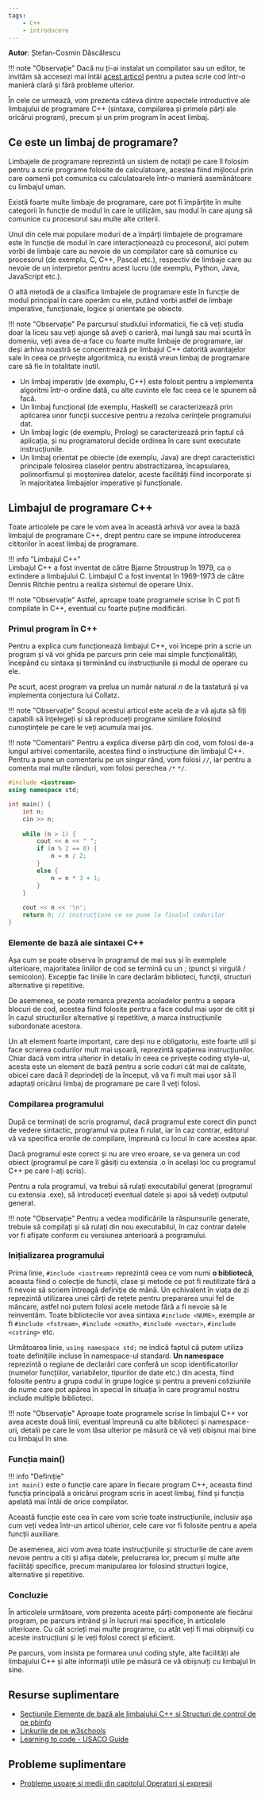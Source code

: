 ```yaml
---
tags:
    - C++
    - introducere
---
```


**Autor**: Ștefan-Cosmin Dăscălescu

!!! note "Observație"
    Dacă nu ți-ai instalat un compilator sau un editor, te invităm să accesezi mai întâi [acest articol](./index.md) pentru a putea scrie cod într-o manieră clară și fără probleme ulterior.

 În cele ce urmează, vom prezenta câteva dintre aspectele introductive ale limbajului de programare C++ (sintaxa, compilarea și primele părți ale oricărui program), precum și un prim program în acest limbaj.

## Ce este un limbaj de programare?

Limbajele de programare reprezintă un sistem de notații pe care îl folosim pentru a scrie programe folosite de calculatoare, acestea fiind mijlocul prin care oamenii pot comunica cu calculatoarele într-o manieră asemănătoare cu limbajul uman. 

Există foarte multe limbaje de programare, care pot fi împărțite în multe categorii în funcție de modul în care le utilizăm, sau modul în care ajung să comunice cu procesorul sau multe alte criterii.

Unul din cele mai populare moduri de a împărți limbajele de programare este în funcție de modul în care interacționează cu procesorul, aici putem vorbi de limbaje care au nevoie de un compilator care să comunice cu procesorul (de exemplu, C, C++, Pascal etc.), respectiv de limbaje care au nevoie de un interpretor pentru acest lucru (de exemplu, Python, Java, JavaScript etc.). 

O altă metodă de a clasifica limbajele de programare este în funcție de modul principal în care operăm cu ele, putând vorbi astfel de limbaje imperative, funcționale, logice și orientate pe obiecte. 

!!! note "Observație"
    Pe parcursul studiului informaticii, fie că veți studia doar la liceu sau veți ajunge să aveți o carieră, mai lungă sau mai scurtă în domeniu, veți avea de-a face cu foarte multe limbaje de programare, iar deși arhiva noastră se concentrează pe limbajul C++ datorită avantajelor sale în ceea ce privește algoritmica, nu există vreun limbaj de programare care să fie în totalitate inutil. 

* Un limbaj imperativ (de exemplu, C++) este folosit pentru a implementa algoritmi într-o ordine dată, cu alte cuvinte ele fac ceea ce le spunem să facă.
* Un limbaj funcțional (de exemplu, Haskell) se caracterizează prin aplicarea unor funcții succesive pentru a rezolva cerințele programului dat. 
* Un limbaj logic (de exemplu, Prolog) se caracterizează prin faptul că aplicația, și nu programatorul decide ordinea în care sunt executate instrucțiunile. 
* Un limbaj orientat pe obiecte (de exemplu, Java) are drept caracteristici principale folosirea claselor pentru abstractizarea, încapsularea, polimorfismul și moștenirea datelor, aceste facilități fiind incorporate și în majoritatea limbajelor imperative și funcționale. 

## Limbajul de programare C++

Toate articolele pe care le vom avea în această arhivă vor avea la bază limbajul de programare C++, drept pentru care se impune introducerea cititorilor în acest limbaj de programare. 

!!! info "Limbajul C++"     
    Limbajul C++ a fost inventat de către Bjarne Stroustrup în 1979, ca o extindere a limbajului C. Limbajul C a fost inventat în 1969-1973 de către Dennis Ritchie pentru a realiza sistemul de operare Unix. 

!!! note "Observație"
    Astfel, aproape toate programele scrise în C pot fi compilate în C++, eventual cu foarte puține modificări.

### Primul program în C++

Pentru a explica cum funcționează limbajul C++, voi începe prin a scrie un program și vă voi ghida pe parcurs prin cele mai simple funcționalități, începând cu sintaxa și terminând cu instrucțiunile și modul de operare cu ele.

Pe scurt, acest program va prelua un număr natural $n$ de la tastatură și va implementa conjectura lui Collatz. 

!!! note "Observație"
    Scopul acestui articol este acela de a vă ajuta să fiți capabili să înțelegeți și să reproduceți programe similare folosind cunoștințele pe care le veți acumula mai jos.

!!! note "Comentarii"
    Pentru a explica diverse părți din cod, vom folosi de-a lungul arhivei comentariile, acestea fiind o instrucțiune din limbajul C++. Pentru a pune un comentariu pe un singur rând, vom folosi `//`, iar pentru a comenta mai multe rânduri, vom folosi perechea `/*` `*/`.

```cpp
#include <iostream>
using namespace std;

int main() {
    int n;
    cin >> n;
    
    while (n > 1) {
        cout << n << " ";
        if (n % 2 == 0) {
            n = n / 2;
        }
        else {
            n = n * 3 + 1;
        }
    }
    
    cout << n << '\n';
    return 0; // instrucțiune ce se pune la finalul codurilor
} 
```

### Elemente de bază ale sintaxei C++

Așa cum se poate observa în programul de mai sus și în exemplele ulterioare, majoritatea liniilor de cod se termină cu un ; (punct și virgulă / semicolon). Excepție fac liniile în care declarăm biblioteci, funcții, structuri alternative și repetitive.

De asemenea, se poate remarca prezența acoladelor pentru a separa blocuri de cod, acestea fiind folosite pentru a face codul mai ușor de citit și în cazul structurilor alternative și repetitive, a marca instrucțiunile subordonate acestora. 

Un alt element foarte important, care deși nu e obligatoriu, este foarte util și face scrierea codurilor mult mai ușoară, reprezintă spațierea instrucțiunilor. Chiar dacă vom intra ulterior în detaliu în ceea ce privește coding style-ul, acesta este un element de bază pentru a scrie coduri cât mai de calitate, obicei care dacă îl deprindeți de la început, vă va fi mult mai ușor să îl adaptați oricărui limbaj de programare pe care îl veți folosi.

### Compilarea programului

După ce terminați de scris programul, dacă programul este corect din punct de vedere sintactic, programul va putea fi rulat, iar în caz contrar, editorul vă va specifica erorile de compilare, împreună cu locul în care acestea apar. 

Dacă programul este corect și nu are vreo eroare, se va genera un cod obiect (programul pe care îl găsiți cu extensia .o în același loc cu programul C++ pe care l-ați scris).

Pentru a rula programul, va trebui să rulați executabilul generat (programul cu extensia .exe), să introduceți eventual datele și apoi să vedeți outputul generat.

!!! note "Observație"
    Pentru a vedea modificările la răspunsurile generate, trebuie să compilați și să rulați din nou executabilul, în caz contrar datele vor fi afișate conform cu versiunea anterioară a programului. 

### Inițializarea programului

Prima linie, `#include <iostream>` reprezintă ceea ce vom numi **o bibliotecă**, aceasta fiind o colecție de funcții, clase și metode ce pot fi reutilizate fără a fi nevoie să scriem întreagă definiție de mână. Un echivalent în viața de zi reprezintă utilizarea unei cărți de rețete pentru prepararea unui fel de mâncare, astfel noi putem folosi acele metode fără a fi nevoie să le reinventăm. Toate bibliotecile vor avea sintaxa `#include <NUME>`, exemple ar fi `#include <fstream>`, `#include <cmath>`, `#include <vector>`, `#include <cstring>` etc.

Următoarea linie, `using namespace std;` ne indică faptul că putem utiliza toate definițiile incluse în namespace-ul standard. **Un namespace** reprezintă o regiune de declarări care conferă un scop identificatorilor (numelor funcțiilor, variabilelor, tipurilor de date etc.) din acesta, fiind folosite pentru a grupa codul în grupe logice și pentru a preveni coliziunile de nume care pot apărea în special în situația în care programul nostru include multiple biblioteci. 

!!! note "Observație"
    Aproape toate programele scrise în limbajul C++ vor avea aceste două linii, eventual împreună cu alte biblioteci și namespace-uri, detalii pe care le vom lăsa ulterior pe măsură ce vă veți obișnui mai bine cu limbajul în sine. 

### Funcția main()

!!! info "Definiție"  
    `int main()` este o funcție care apare în fiecare program C++, aceasta fiind funcția principală a oricărui program scris în acest limbaj, fiind și funcția apelată mai întâi de orice compilator. 

Această funcție este cea în care vom scrie toate instrucțiunile, inclusiv așa cum veți vedea într-un articol ulterior, cele care vor fi folosite pentru a apela funcții auxiliare. 

De asemenea, aici vom avea toate instrucțiunile și structurile de care avem nevoie pentru a citi și afișa datele, prelucrarea lor, precum și multe alte facilități specifice, precum manipularea lor folosind structuri logice, alternative și repetitive.

### Concluzie

În articolele următoare, vom prezenta aceste părți componente ale fiecărui program, pe parcurs intrând și în lucruri mai specifice, în articolele ulterioare. Cu cât scrieți mai multe programe, cu atât veți fi mai obișnuiți cu aceste instrucțiuni și le veți folosi corect și eficient. 

Pe parcurs, vom insista pe formarea unui coding style, alte facilități ale limbajului C++ și alte informații utile pe măsură ce vă obișnuiți cu limbajul în sine. 

## Resurse suplimentare 

* [Sectiunile Elemente de bază ale limbajului C++ si Structuri de control de pe pbinfo](https://www.pbinfo.ro/articole/5547/informatica-clasa-a-ix-a)
* [Linkurile de pe w3schools](https://www.w3schools.com/cpp/cpp_getstarted.asp)
* [Learning to code - USACO Guide](https://usaco.guide/general/resources-learning-to-code?lang=cpp)

## Probleme suplimentare

* [Probleme usoare si medii din capitolul Operatori și expresii](https://www.pbinfo.ro/probleme/categorii/6/elemente-de-baza-ale-limbajului-operatori-si-expresii)